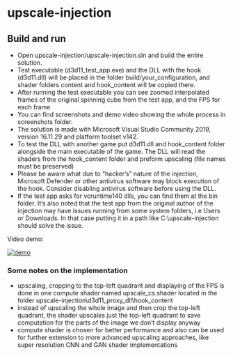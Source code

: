 # upscale-injection

## Build and run
- Open upscale-injection/upscale-injection.sln and build the entire
solution.
- Test executable (d3d11_test_app.exe) and the DLL with the hook
(d3d11.dll) will be placed in the folder build/your_configuration, and
shader folders content and hook_content will be copied there.
- After running the test executable you can see zoomed interpolated frames
of the original spinning cube from the test app, and the FPS for each frame
- You can find screenshots and demo video showing the whole process in
screenshots folder.
- The solution is made with Microsoft Visual Studio Community 2019,
version 16.11.29 and platform toolset v142.
- To test the DLL with another game put d3d11.dll and hook_content folder
alongside the main executable of the game. The DLL will read the shaders
from the hook_content folder and preform upscaling (file names must be
preserved)
- Please be aware what due to “hacker’s” nature of the injection, Microsoft
Defender or other antivirus software may block execution of the hook.
Consider disabling antivirus software before using the DLL.
- If the test app asks for vcruntime140 dlls, you can find them at the bin
folder. It’s also noted that the test app from the original author of the
injection may have issues running from some system folders, i.e Users or
Downloads. In that case putting it in a path like C:\\upscale-injection
should solve the issue.

Video demo:

[![demo](https://img.youtube.com/vi/LsQVTyMNhPA/0.jpg)](https://www.youtube.com/watch?v=LsQVTyMNhPA)


### Some notes on the implementation 
- upscaling, cropping to the top-left quadrant and displaying of the FPS is
done in one compute shader named upscale_cs.shader located in the
folder upscale-injection\d3d11_proxy_dll\hook_content
- instead of upscaling the whole image and then crop the top-left quadrant,
the shader upscales just the top-left quadrant to save computation for the
parts of the image we don’t display anyway 
- compute shader is chosen for better performance and also can be used for
further extension to more advanced upscaling approaches, like super
resolution CNN and GAN shader implementations
